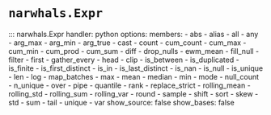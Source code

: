 # `narwhals.Expr`

::: narwhals.Expr
    handler: python
    options:
      members:
        - abs
        - alias
        - all
        - any
        - arg_max
        - arg_min
        - arg_true
        - cast
        - count
        - cum_count
        - cum_max
        - cum_min
        - cum_prod
        - cum_sum
        - diff
        - drop_nulls
        - ewm_mean
        - fill_null
        - filter
        - first
        - gather_every
        - head
        - clip
        - is_between
        - is_duplicated
        - is_finite
        - is_first_distinct
        - is_in
        - is_last_distinct
        - is_nan
        - is_null
        - is_unique
        - len
        - log
        - map_batches
        - max
        - mean
        - median
        - min
        - mode
        - null_count
        - n_unique
        - over
        - pipe
        - quantile
        - rank
        - replace_strict
        - rolling_mean
        - rolling_std
        - rolling_sum
        - rolling_var
        - round
        - sample
        - shift
        - sort
        - skew
        - std
        - sum
        - tail
        - unique
        - var
      show_source: false
      show_bases: false
